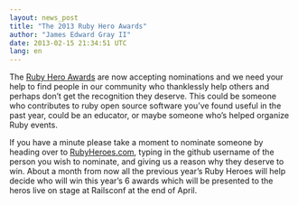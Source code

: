 ```yaml
---
layout: news_post
title: "The 2013 Ruby Hero Awards"
author: "James Edward Gray II"
date: 2013-02-15 21:34:51 UTC
lang: en
---
```


The [Ruby Hero Awards][1] are now accepting nominations and we need your
help to find people in our community who thanklessly help others and
perhaps don’t get the recognition they deserve. This could be someone
who contributes to ruby open source software you’ve found useful in the
past year, could be an educator, or maybe someone who’s helped organize
Ruby events.

If you have a minute please take a moment to nominate someone by heading
over to [RubyHeroes.com][1], typing in the github username of the person
you wish to nominate, and giving us a reason why they deserve to win.
About a month from now all the previous year’s Ruby Heroes will help
decide who will win this year’s 6 awards which will be presented to the
heros live on stage at Railsconf at the end of April.



[1]: http://rubyheroes.com
